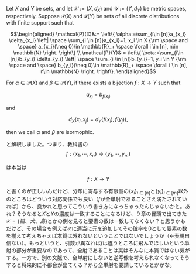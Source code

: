 Let $X$ and $Y$ be sets, and let $\mathcal{X}:=(X,d_X)$ and $\mathcal{Y}:=(Y,d_Y)$ be metric spaces, respectively.
Suppose $\mathcal{P}(X)$ and $\mathcal{P}(Y)$ be sets of all discrete distributions with finite support such that

$$\begin{aligned}
\mathcal{P}(X)&:= \left\{
    \alpha:=\sum_{i\in [n]}a_{x_i} \delta_{x_i}
    \left| \space \sum_{i \in [n]}a_{x_i}=1, x_i \in X {\rm \space and \space} a_{x_i}(\neq 0)\in \mathbb{R}_+ \space \forall i \in [n], n\in \mathbb{N}
\right. \right\}  \\
\mathcal{P}(Y)&:= \left\{
    \beta:=\sum_{i\in [n]}b_{y_i} \delta_{y_i}
    \left| \space \sum_{i \in [n]}b_{y_i}=1, y_i \in Y {\rm \space and \space} b_{y_i}(\neq 0)\in \mathbb{R}_+ \space \forall i \in [n], n\in \mathbb{N}
\right. \right\}.
\end{aligned}$$

For $\alpha \in \mathcal{P}(X)$ and $\beta \in \mathcal{P}(Y)$, if there exists a bijection $f:X\rightarrow Y$ such that

$$
a_{x_i} = b_{f(x_i)}
$$

and

$$
d_X(x_i, x_j) = d_Y\left(f(x_i), f(y_j)\right),
$$

then we call $\alpha$ and $\beta$ are isormophic.

と解釈しました。つまり、教科書の
$$
f:\{x_1,\cdots ,x_n\} \rightarrow \{y_1,\cdots ,y_m\}
$$

は本当は

$$
f:X\rightarrow Y
$$

と書くのが正しいんだけど、分布に寄与する有限個の$\{x_i\}_{i\in[n]}$と$\{y_i\}_{i\in[m]}$以外のところはどういう対応関係でも良い（$f$が全単射であることさえ満たされていれば）から、良かれと思ってこういう書き方になっちゃったんじゃないかと。あれ？そうなると$X$と$Y$の濃度は一致することになるけど、９章の冒頭で出てきた$\mathcal{X}=\{猫、犬、島\}$とかの例を見ると要素の数は一致してなくない？と思うかもだけど、その場合も例えば$\mathcal{X}$に適当に元を追加してその確率を0として要素の数を揃えて考えちゃえば本質は外れないということではないでしょうか（←表現自信ない）。もっというと、引数が異なれば$f$は違うところに飛んでほしいという単射の部分が重要なのであって、全射であることは実はそんなに本質ではない気がする。一方で、別の文脈で、全単射にしないと逆写像を考えられなくなってそうすると将来的に不都合が出てくる？から全単射を要請しているとかかな。